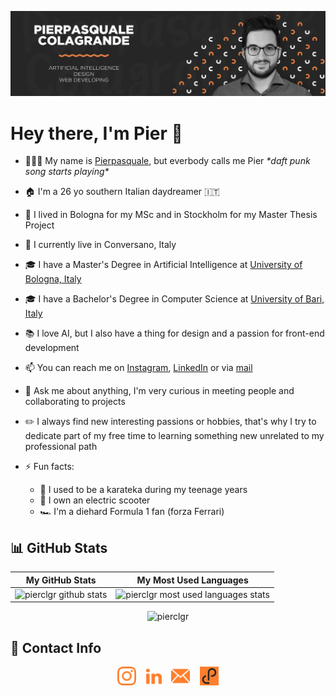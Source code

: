 [![Description banner](https://raw.githubusercontent.com/pierclgr/pierclgr/main/images/banner_dark.png)](https://www.pierpasqualecolagrande.com)

# **Hey there, I'm Pier** 👋

- 🙋🏻‍♂️ My name is [Pierpasquale](https://www.pierpasqualecolagrande.com/#about), but everbody calls me Pier _\*daft punk song starts playing\*_ 

- 🏠 I'm a 26 yo southern Italian daydreamer 🇮🇹

- 👣 I lived in Bologna for my MSc and in Stockholm for my Master Thesis Project

- 📍 I currently live in Conversano, Italy

- 🎓 I have a Master's Degree in Artificial Intelligence at [University of Bologna, Italy](https://corsi.unibo.it/2cycle/artificial-intelligence/index.html)

- 🎓 I have a Bachelor's Degree in Computer Science at [University of Bari, Italy](https://www.uniba.it/it/ricerca/dipartimenti/informatica/didattica/corsi-di-laurea/informatica-270/laurea-triennale-in-informatica-d.m.-270-1)

<!-- - 🔭 I’m currently working on [Super Resolution](https://github.com/pierclgr/SuperResolution) -->

<!-- - 🌱 I'm currently learning **Image Processing and Computer Vision** -->

- 📚  I love AI, but I also have a thing for design and a passion for front-end development

- 📫 You can reach me on [Instagram](https://www.instagram.com/pierclgr), [LinkedIn](https://www.linkedin.com/in/pierclgr/) or via [mail](mailto:pierpasquale.colagrande@gmail.com)

- 💬 Ask me about anything, I'm very curious in meeting people and collaborating to projects

- ✏️ I always find new interesting passions or hobbies, that's why I try to dedicate part of my free time to learning something new unrelated to my professional path

- ⚡ Fun facts:
  - 🥋 I used to be a karateka during my teenage years
  - 🛴 I own an electric scooter
  - 🏎 I'm a diehard Formula 1 fan (forza Ferrari)
  

## 📊 **GitHub Stats**

<div align="center">

| My GitHub Stats | My Most Used Languages |
|------------|------------|
|<img src="https://github-readme-stats.vercel.app/api?username=pierclgr&show_icons=true&count_private=true&title_color=ef8543&text_color=fefcfb&bg_color=262626&hide_border=1&locale=en&icon_color=ef8543" alt="pierclgr github stats"/>|<img src="https://github-readme-stats.vercel.app/api/top-langs/?username=pierclgr&&title_color=ef8543&text_color=fefcfb&bg_color=262626&hide_border=1&locale=en&icon_color=ef8543&layout=compact" alt="pierclgr most used languages stats">|
  
</div>


<p align="center">
<img src="https://komarev.com/ghpvc/?username=pierclgr&label=Profile views&color=ef8543&style=flat" alt="pierclgr" />
</p>

## 💬 **Contact Info**
<p align="center">
<a href="https://www.instagram.com/pierclgr/" target="blank"><img align="center" src="https://raw.githubusercontent.com/pierclgr/Personal-Website/master/icons/social-icons/instagram-logo-orange.svg" alt="pierclgr" height="30px" width="30px"/></a>
&nbsp;&nbsp;
<a href="https://www.linkedin.com/in/pierclgr/" target="blank"><img align="center" src="https://raw.githubusercontent.com/pierclgr/Personal-Website/master/icons/social-icons/linkedin-logo-orange.svg" alt="pierclgr" height="25px" width="25px"/></a>
&nbsp;&nbsp;
<a href="mailto:pierpasquale.colagrande@gmail.com" target="blank"><img align="center" src="https://raw.githubusercontent.com/pierclgr/Personal-Website/master/icons/social-icons/mail-orange.svg" alt="pierclgr" height="30px" width="30px"/></a>
&nbsp;&nbsp;
<a href="https://www.pierpasqualecolagrande.com" target="blank"><img align="center" src="https://raw.githubusercontent.com/pierclgr/Personal-Website/master/icons/logo-orange.svg" alt="pierclgr" height="30px" width="30px"/></a>
</p>

<!--
**pierclgr/pierclgr** is a ✨ _special_ ✨ repository because its `README.md` (this file) appears on your GitHub profile.

Here are some ideas to get you started:

- 🔭 I’m currently working on ...
- 🌱 I’m currently learning ...
- 👯 I’m looking to collaborate on ...
- 🤔 I’m looking for help with ...
- 💬 Ask me about ...
- 📫 How to reach me: ...
- 😄 Pronouns: ...
- ⚡ Fun fact: ...
-->
